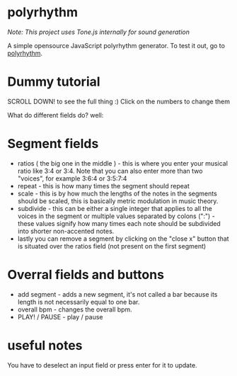 # polyrhythm
*Note: This project uses Tone.js internally for sound generation*

A simple opensource JavaScript polyrhythm generator.
To test it out, go to [polyrhythm](https://angramme.github.io/polyrhythm/).

# Dummy tutorial
SCROLL DOWN! to see the full thing :)
Click on the numbers to change them

What do different fields do? well:
  # Segment fields
  - ratios ( the big one in the middle ) - this is where you enter your musical ratio like 3:4 or 3:4. Note that you can also enter more than two "voices", for example 3:6:4 or 3:5:7:4
  - repeat - this is how many times the segment should repeat
  - scale - this is by how much the lengths of the notes in the segments should be scaled, this is basically metric modulation in music theory.
  - subdivide - this can be either a single integer that applies to all the voices in the segment or multiple values separated by colons (":") - these values signify how many times each note should be subdivided into shorter non-accented notes.
  - lastly you can remove a segment by clicking on the "close x" button that is situated over the ratios field (not present on the first segment)
  
  # Overral fields and buttons
  - add segment - adds a new segment, it's not called a bar because its length is not necessarily equal to one bar.
  - overall bpm - changes the overall bpm.
  - PLAY! / PAUSE - play / pause
  
  # useful notes
You have to deselect an input field or press enter for it to update.
